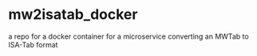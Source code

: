 # mw2isatab_docker
a repo for a docker container for a microservice converting an MWTab to ISA-Tab format
